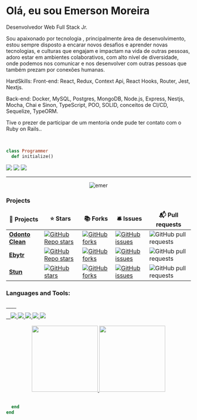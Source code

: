 # Olá, eu sou Emerson Moreira

<p>Desenvolvedor Web Full Stack Jr.

Sou apaixonado por tecnologia , principalmente área de desenvolvimento, estou sempre disposto a encarar novos desafios e aprender novas tecnologias, e culturas que engajam e impactam na vida de outras pessoas, adoro estar em ambientes colaborativos, com alto nível de diversidade, onde podemos nos comunicar e nos desenvolver com outras pessoas que também prezam por conexões humanas.

HardSkills:
Front-end: React, Redux, Context Api, React Hooks, Router, Jest, Nextjs.

Back-end: Docker, MySQL, Postgres, MongoDB, Node.js, Express, Nestjs, Mocha, Chai e Sinon, TypeScript, POO, SOLID, conceitos de CI/CD, Sequelize, TypeORM.

Tive o prezer de participar de um mentoria onde pude ter contato com o Ruby on Rails..</p><br/>

```ruby
class Programmer
  def initialize()
```

[<img src="https://img.shields.io/badge/linkedin-%230077B5.svg?&style=for-the-badge&logo=linkedin&logoColor=white" />](https://www.linkedin.com/in/emerson-moreira/) [<img src="https://img.shields.io/badge/twitter-%231DA1F2.svg?&style=for-the-badge&logo=twitter&logoColor=white" />](https://twitter.com/eemr3) [<img src = "https://img.shields.io/badge/facebook-%231877F2.svg?&style=for-the-badge&logo=facebook&logoColor=white">](https://www.facebook.com/Archimonder)

---

<p align="center"> <img src="https://komarev.com/ghpvc/?username=eemr3" alt="emer" /> </p>

<h3>Projects</h3>
<table>
  <thead align="center">
    <tr border: none;>
      <td><b>🎁 Projects</b></td>
      <td><b>⭐ Stars</b></td>
      <td><b>📚 Forks</b></td>
      <td><b>🛎 Issues</b></td>
      <td><b>📬 Pull requests</b></td>
    </tr>
  </thead>
  <tbody>
    <tr>
	<td><a href="https://github.com/eemr3/odonto-clean"><b>Odonto Clean</b></a></td>
	    <td><a href="https://github.com/eemr3/odonto-clean/stargazers"><img alt="GitHub Repo stars" src="https://img.shields.io/github/stars/eemr3/odonto-clean"></a></td>
	   <td><a href="https://github.com/eemr3/odonto-clean/network"><img alt="GitHub forks" src="https://img.shields.io/github/forks/eemr3/odonto-clean"></a>
	<td><a href="https://github.com/eemr3/odonto-clean/stargazers/issues"><img alt="GitHub issues" src="https://img.shields.io/github/issues/eemr3/odonto-clean"></a></td>
	<td><img alt="GitHub pull requests" src="https://img.shields.io/github/issues-pr/eemr3/eemr3"></d>
    </tr>
    <tr>
	<td><a href="https://github.com/eemr3/project-blitzcareer"><b>Ebytr</b></a></td>
	    <td><a href="https://github.com/eemr3/project-blitzcareer/stargazers"><img alt="GitHub Repo stars" src="https://img.shields.io/github/stars/eemr3/project-blitzcareer"></a></td>
	   <td><a href="https://github.com/eemr3/project-blitzcareer/network"><img alt="GitHub forks" src="https://img.shields.io/github/forks/eemr3/project-blitzcareer"></a>
	<td><a href="https://github.com/eemr3/project-blitzcareer/stargazers/issues"><img alt="GitHub issues" src="https://img.shields.io/github/issues/eemr3/project-blitzcareer"></a></td>
	<td><img alt="GitHub pull requests" src="https://img.shields.io/github/issues-pr/eemr3/eemr3"></d>
    </tr>
        <tr>
	<td><a href="https://github.com/lucasstecher/STUN"><b>Stun</b></a></td>
	    <td><a href="https://github.com/lucasstecher/STUN/stargazers"><img alt="GitHub stars" src="https://img.shields.io/github/stars/lucasstecher/STUN"></a></td>
	    <td><a href="https://github.com/lucasstecher/STUN/network"><img alt="GitHub forks" src="https://img.shields.io/github/forks/lucasstecher/STUN"></a>
	<td><a href="https://github.com/lucasstecher/STUN/issues"><img alt="GitHub issues" src="https://img.shields.io/github/issues/lucasstecher/STUN"></a></td>
	<td><img alt="GitHub pull requests" src="https://img.shields.io/github/issues-pr/lucasstecher/lucasstecher"></d>
    </tr>
  </tbody>
</table>

 <h3 align="left">Languages and Tools:</h3>
<div style="margin-top: 10px; width: 70%">
      <a href="https://git-scm.com/" target="_blank">
        <img
          src="https://img.shields.io/badge/GIT-E44C30?style=for-the-badge&logo=git&logoColor=white"
          alt=""
        />
      </a>
      <a href="https://docs.github.com/pt" target="_blank">
        <img
          src="https://img.shields.io/badge/GitHub-100000?style=for-the-badge&logo=github&logoColor=white"
          alt=""
        />
      </a>
      <a href="https://developer.mozilla.org/pt-BR/docs/Web/HTML" target="_blank">
        <img
          src="https://img.shields.io/badge/HTML5-E34F26?style=for-the-badge&logo=html5&logoColor=white"
          alt=""
        />
      </a>
      <a href="https://developer.mozilla.org/pt-BR/docs/Web/css" target="_blank">
        <img
          src="https://img.shields.io/badge/CSS3-1572B6?style=for-the-badge&logo=css3&logoColor=white"
          alt=""
        />
      </a>
      <a href="https://developer.mozilla.org/pt-BR/docs/Web/javascript" target="_blank">
        <img
          src="https://img.shields.io/badge/JavaScript-F7DF1E?style=for-the-badge&logo=javascript&logoColor=black"
          alt=""
        />
      </a>
      <a href="https://www.typescriptlang.org/docs/" target="_blank">
        <img
          src="https://img.shields.io/badge/TypeScript-007ACC?style=for-the-badge&logo=typescript&logoColor=white"
          alt=""
        />
      </a>
      <a href="https://reactjs.org/" target="_blank">
        <img
          src="https://img.shields.io/badge/React-20232A?style=for-the-badge&logo=react&logoColor=61DAFB"
          alt=""
        />
      </a>
      <a href="https://nodejs.org/en/docs/" target="_blank">
        <img
          src="https://img.shields.io/badge/Node.js-43853D?style=for-the-badge&logo=node.js&logoColor=white"
          alt=""
        />
      </a>
      <div style="margin-top: 10px">
        <a href="https://nextjs.org/" target="_blank">
          <img
            src="https://img.shields.io/badge/next.js-000000?style=for-the-badge&logo=nextdotjs&logoColor=white"
            alt=""
          />
        </a>
        <a href="https://nestjs.com/" target="_blank">
          <img
            src="https://img.shields.io/badge/nestjs-E0234E?style=for-the-badge&logo=nestjs&logoColor=white"
            alt=""
          />
        </a>
        <a href="https://redux.js.org/" target="_blank">
          <img
            src="https://img.shields.io/badge/Redux-593D88?style=for-the-badge&logo=redux&logoColor=white"
            alt=""
          />
        </a>
        <a href="https://expressjs.com/" target="_blank">
          <img src="https://img.shields.io/badge/Express.js-404D59?style=for-the-badge" />
        </a>
        <a href="https://jestjs.io/" target="_blank">
          <img
            src="https://img.shields.io/badge/Jest-99424F?style=for-the-badge&logo=Jest&logoColor=white"
          />
        </a>
        <a href="https://www.docker.com/" target="_blank">
          <img
            src="https://img.shields.io/badge/Docker-2CA5E0?style=for-the-badge&logo=docker&logoColor=white"
          />
        </a>
        <a href="https://www.mysql.com/" target="_blank">
          <img
            src="https://img.shields.io/badge/MySQL-005C84?style=for-the-badge&logo=mysql&logoColor=white"
          />
        </a>
        <a href="https://www.mongodb.com/" target="_blank">
          <img
            src="https://img.shields.io/badge/MongoDB-4EA94B?style=for-the-badge&logo=mongodb&logoColor=white"
          />
        </a>
      </div>
    </div>
  <!-- <div style="display: inline_block"><br>
	<div align="center">
	<code><img height="50" src="https://user-images.githubusercontent.com/25181517/192107854-765620d7-f909-4953-a6da-36e1ef69eea6.png" alt="HTTP" title="HTTP" /></code>
	<code><img height="50" src="https://user-images.githubusercontent.com/25181517/192108891-d86b6220-e232-423a-bf5f-90903e6887c3.png" alt="Visual Studio Code" title="Visual Studio Code" /></code>
	<code><img height="50" src="https://user-images.githubusercontent.com/25181517/192158954-f88b5814-d510-4564-b285-dff7d6400dad.png" alt="HTML" title="HTML" /></code>
	<code><img height="50" src="https://user-images.githubusercontent.com/25181517/183898674-75a4a1b1-f960-4ea9-abcb-637170a00a75.png" alt="CSS" title="CSS" /></code>
	<code><img height="50" src="https://user-images.githubusercontent.com/25181517/202896760-337261ed-ee92-4979-84c4-d4b829c7355d.png" alt="Tailwind CSS" title="Tailwind CSS" /></code>
	<code><img height="50" src="https://user-images.githubusercontent.com/25181517/117447155-6a868a00-af3d-11eb-9cfe-245df15c9f3f.png" alt="JavaScript" title="JavaScript" /></code>
	<code><img height="50" src="https://user-images.githubusercontent.com/25181517/183897015-94a058a6-b86e-4e42-a37f-bf92061753e5.png" alt="React" title="React" /></code>
	<code><img height="50" src="https://user-images.githubusercontent.com/25181517/183890598-19a0ac2d-e88a-4005-a8df-1ee36782fde1.png" alt="TypeScript" title="TypeScript" /></code>
	<code><img height="50" src="https://user-images.githubusercontent.com/25181517/183568594-85e280a7-0d7e-4d1a-9028-c8c2209e073c.png" alt="Node.js" title="Node.js" /></code>
	<code><img height="50" src="https://user-images.githubusercontent.com/25181517/183859966-a3462d8d-1bc7-4880-b353-e2cbed900ed6.png" alt="Express" title="Express" /></code>
	<code><img height="50" src="https://user-images.githubusercontent.com/25181517/187896150-cc1dcb12-d490-445c-8e4d-1275cd2388d6.png" alt="Redux" title="Redux" /></code>
	<code><img height="50" src="https://user-images.githubusercontent.com/25181517/187955005-f4ca6f1a-e727-497b-b81b-93fb9726268e.png" alt="Jest" title="Jest" /></code>
	<code><img height="50" src="https://user-images.githubusercontent.com/25181517/183896128-ec99105a-ec1a-4d85-b08b-1aa1620b2046.png" alt="MySQL" title="MySQL" /></code>
	<code><img height="50" src="https://user-images.githubusercontent.com/25181517/182884177-d48a8579-2cd0-447a-b9a6-ffc7cb02560e.png" alt="mongoDB" title="mongoDB" /></code>
</div> -->
<div> <br/>
<div align="center">
  <a href="https://github.com/eemr3">
  <img height="180em" src="https://github-readme-stats.vercel.app/api?username=eemr3&show_icons=true&theme=dracula&include_all_commits=true&count_private=true"/>
  <img height="180em" src="https://github-readme-stats.vercel.app/api/top-langs/?username=eemr3&layout=compact&langs_count=7&theme=dracula"/>
</div><br/>
	
```ruby
  end
end
```
